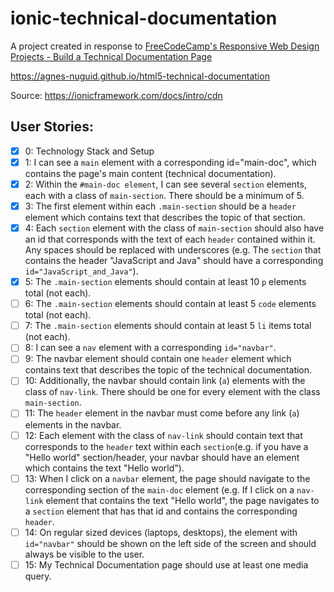 # ionic-technical-documentation

A project created in response to [FreeCodeCamp's Responsive Web Design Projects - Build a Technical Documentation Page](https://www.freecodecamp.org/learn/responsive-web-design/responsive-web-design-projects/build-a-technical-documentation-page)

https://agnes-nuguid.github.io/html5-technical-documentation

Source: https://ionicframework.com/docs/intro/cdn

## User Stories:

- [x] 0: Technology Stack and Setup
- [x] 1: I can see a `main` element with a corresponding id="main-doc", which contains the page's main content (technical documentation).
- [x] 2: Within the `#main-doc element`, I can see several `section` elements, each with a class of `main-section`. There should be a minimum of 5.
- [x] 3: The first element within each `.main-section` should be a `header` element which contains text that describes the topic of that section.
- [x] 4: Each `section` element with the class of `main-section` should also have an id that corresponds with the text of each `header` contained within it. Any spaces should be replaced with underscores (e.g. The `section` that contains the header "JavaScript and Java" should have a corresponding `id="JavaScript_and_Java"`).
- [x] 5: The `.main-section` elements should contain at least 10 `p` elements total (not each).
- [ ] 6: The `.main-section` elements should contain at least 5 `code` elements total (not each).
- [ ] 7: The `.main-section` elements should contain at least 5 `li` items total (not each).
- [ ] 8: I can see a `nav` element with a corresponding `id="navbar"`.
- [ ] 9: The navbar element should contain one `header` element which contains text that describes the topic of the technical documentation.
- [ ] 10: Additionally, the navbar should contain link (`a`) elements with the class of `nav-link`. There should be one for every element with the class `main-section`.
- [ ] 11: The `header` element in the navbar must come before any link (`a`) elements in the navbar.
- [ ] 12: Each element with the class of `nav-link` should contain text that corresponds to the `header` text within each `section`(e.g. if you have a "Hello world" section/header, your navbar should have an element which contains the text "Hello world").
- [ ] 13: When I click on a `navbar` element, the page should navigate to the corresponding section of the `main-doc` element (e.g. If I click on a `nav-link` element that contains the text "Hello world", the page navigates to a `section` element that has that id and contains the corresponding `header`.
- [ ] 14: On regular sized devices (laptops, desktops), the element with `id="navbar"` should be shown on the left side of the screen and should always be visible to the user.
- [ ] 15: My Technical Documentation page should use at least one media query.
